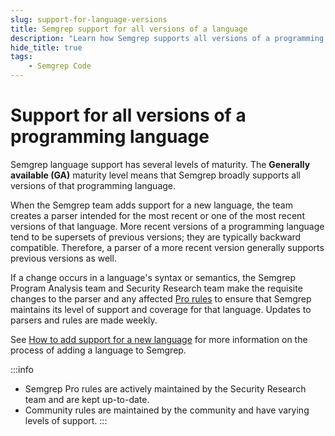 ```yaml
---
slug: support-for-language-versions
title: Semgrep support for all versions of a language 
description: "Learn how Semgrep supports all versions of a programming language."
hide_title: true
tags:
    - Semgrep Code
---
```


# Support for all versions of a programming language

Semgrep language support has several levels of maturity. The **Generally available (GA)** maturity level means that Semgrep broadly supports all versions of that programming language.

When the Semgrep team adds support for a new language, the team creates a parser intended for the most recent or one of the most recent versions of that language. More recent versions of a programming language tend to be supersets of previous versions; they are typically backward compatible. Therefore, a parser of a more recent version generally supports previous versions as well.

If a change occurs in a language's syntax or semantics, the Semgrep Program Analysis team and Security Research team make the requisite changes to the parser and any affected [Pro rules](/semgrep-code/pro-rules) to ensure that Semgrep maintains its level of support and coverage for that language. Updates to parsers and rules are made weekly.

See [How to add support for a new language](/contributing/adding-a-language) for more information on the process of adding a language to Semgrep.

:::info
- Semgrep Pro rules are actively maintained by the Security Research team and are kept up-to-date.
- Community rules are maintained by the community and have varying levels of support. 
:::
